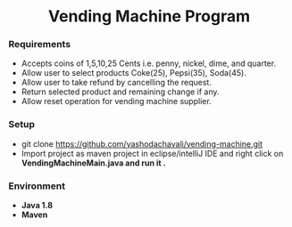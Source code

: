 <h1 align="center"> Vending Machine Program </h1>

### Requirements

  * Accepts coins of 1,5,10,25 Cents i.e. penny, nickel, dime, and quarter.
  * Allow user to select products Coke(25), Pepsi(35), Soda(45).
  * Allow user to take refund by cancelling the request.
  * Return selected product and remaining change if any.
  * Allow reset operation for vending machine supplier.


### Setup

 * git clone <a>https://github.com/yashodachavali/vending-machine.git</a>
 * Import project as maven project in eclipse/intelliJ IDE and right click on <b> VendingMachineMain.java <b> and run it .

### Environment
  * Java 1.8
  * Maven